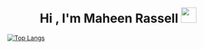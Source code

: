<h1 align="center"><b>Hi , I'm Maheen Rassell </b><img src="https://media.giphy.com/media/hvRJCLFzcasrR4ia7z/giphy.gif" width="35"></h1>

[![Top Langs](https://github-readme-stats.vercel.app/api/top-langs/?username=mrassell)](https://github.com/anuraghazra/github-readme-stats)
